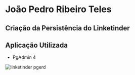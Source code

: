 # João Pedro Ribeiro Teles

## Criação da Persistência do Linketinder

## Aplicação Utilizada

- PgAdmin 4

![linketinder pgerd](https://user-images.githubusercontent.com/98063238/168403344-ec4e2e16-fad7-4563-b435-39c2e4ab24b6.png)
